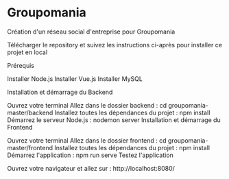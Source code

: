 # Groupomania #

Création d'un réseau social d'entreprise pour Groupomania

Télécharger le repository et suivez les instructions ci-après pour installer ce projet en local

Prérequis

Installer Node.js
Installer Vue.js
Installer MySQL

Installation et démarrage du Backend

Ouvrez votre terminal
Allez dans le dossier backend : cd groupomania-master/backend
Installez toutes les dépendances du projet : npm install
Démarrez le serveur Node.js : nodemon server
Installation et démarrage du Frontend

Ouvrez votre terminal
Allez dans le dossier frontend : cd groupomania-master/frontend
Installez toutes les dépendances du projet : npm install
Démarrez l'application : npm run serve
Testez l'application

Ouvrez votre navigateur et allez sur : http://localhost:8080/